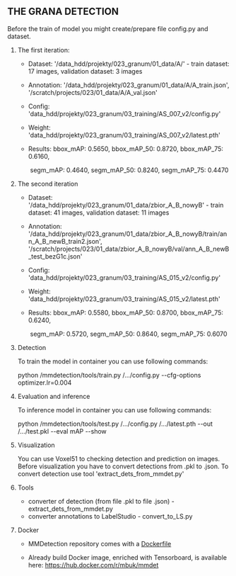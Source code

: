 ## **THE GRANA DETECTION**

Before the train of model you might create/prepare file config.py and dataset. 

1. The first iteration:

   - Dataset: '/data_hdd/projekty/023_granum/01_data/A/' - train dataset: 17 images, validation dataset: 3 images

   - Annotation: '/data_hdd/projekty/023_granum/01_data/A/A_train.json', '/scratch/projects/023/01_data/A/A_val.json'

   - Config: 'data_hdd/projekty/023_granum/03_training/AS_007_v2/config.py'

   - Weight: 'data_hdd/projekty/023_granum/03_training/AS_007_v2/latest.pth'

   - Results: bbox_mAP: 0.5650, bbox_mAP_50: 0.8720, bbox_mAP_75: 0.6160,  

     ​			 segm_mAP: 0.4640, segm_mAP_50: 0.8240, segm_mAP_75: 0.4470

2. The second iteration

   - Dataset: '/data_hdd/projekty/023_granum/01_data/zbior_A_B_nowyB' - train dataset: 41 images, validation dataset: 11 images

   - Annotation: '/data_hdd/projekty/023_granum/01_data/zbior_A_B_nowyB/train/ann_A_B_newB_train2.json', '/scratch/projects/023/01_data/zbior_A_B_nowyB/val/ann_A_B_newB_test_bezG1c.json'

   - Config: 'data_hdd/projekty/023_granum/03_training/AS_015_v2/config.py'

   - Weight: 'data_hdd/projekty/023_granum/03_training/AS_015_v2/latest.pth'

   - Results: bbox_mAP: 0.5580, bbox_mAP_50: 0.8700, bbox_mAP_75: 0.6240,  

     ​			 segm_mAP: 0.5720, segm_mAP_50: 0.8640, segm_mAP_75: 0.6070

3. Detection

   To train the model in container you can use following commands:

   python /mmdetection/tools/train.py /.../config.py --cfg-options optimizer.lr=0.004

4. Evaluation and inference 

   To inference model in container you can use following commands:

   python /mmdetection/tools/test.py /.../config.py /.../latest.pth --out /.../test.pkl --eval mAP --show

5. Visualization

   You can use Voxel51 to checking detection and prediction on images. Before visualization you have to convert detections from .pkl to .json. To convert detection use tool 'extract_dets_from_mmdet.py'

6. Tools

   - converter of detection (from file .pkl to file .json) - extract_dets_from_mmdet.py
   - converter annotations to LabelStudio - convert_to_LS.py

7. Docker

   - MMDetection repository comes with a [Dockerfile](https://github.com/open-mmlab/mmdetection/blob/master/docker/Dockerfile)

   - Already build Docker image, enriched with Tensorboard, is available here: https://hub.docker.com/r/mbuk/mmdet

